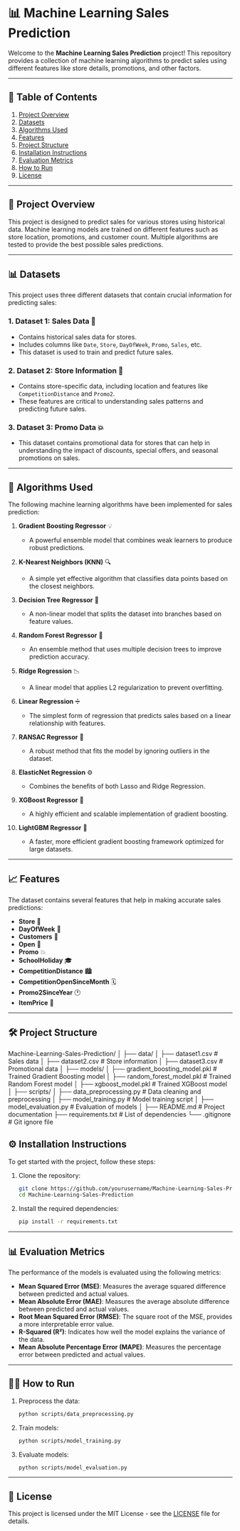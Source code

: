 # 📊 Machine Learning Sales Prediction

Welcome to the **Machine Learning Sales Prediction** project! This repository provides a collection of machine learning algorithms to predict sales using different features like store details, promotions, and other factors.

---

## 📁 Table of Contents

1. [Project Overview](#project-overview)
2. [Datasets](#datasets)
3. [Algorithms Used](#algorithms-used)
4. [Features](#features)
5. [Project Structure](#project-structure)
6. [Installation Instructions](#installation-instructions)
7. [Evaluation Metrics](#evaluation-metrics)
8. [How to Run](#how-to-run)
9. [License](#license)

---

## 📝 Project Overview

This project is designed to predict sales for various stores using historical data. Machine learning models are trained on different features such as store location, promotions, and customer count. Multiple algorithms are tested to provide the best possible sales predictions.

---

## 📊 Datasets

This project uses three different datasets that contain crucial information for predicting sales:

### 1. **Dataset 1: Sales Data** 📅
   - Contains historical sales data for stores.
   - Includes columns like `Date`, `Store`, `DayOfWeek`, `Promo`, `Sales`, etc.
   - This dataset is used to train and predict future sales.

### 2. **Dataset 2: Store Information** 🏬
   - Contains store-specific data, including location and features like `CompetitionDistance` and `Promo2`.
   - These features are critical to understanding sales patterns and predicting future sales.

### 3. **Dataset 3: Promo Data** 💥
   - This dataset contains promotional data for stores that can help in understanding the impact of discounts, special offers, and seasonal promotions on sales.

---

## 🔧 Algorithms Used

The following machine learning algorithms have been implemented for sales prediction:

1. **Gradient Boosting Regressor** 💡
   - A powerful ensemble model that combines weak learners to produce robust predictions.

2. **K-Nearest Neighbors (KNN)** 🔍
   - A simple yet effective algorithm that classifies data points based on the closest neighbors.

3. **Decision Tree Regressor** 🌳
   - A non-linear model that splits the dataset into branches based on feature values.

4. **Random Forest Regressor** 🌲
   - An ensemble method that uses multiple decision trees to improve prediction accuracy.

5. **Ridge Regression** 📉
   - A linear model that applies L2 regularization to prevent overfitting.

6. **Linear Regression** ➗
   - The simplest form of regression that predicts sales based on a linear relationship with features.

7. **RANSAC Regressor** 🔧
   - A robust method that fits the model by ignoring outliers in the dataset.

8. **ElasticNet Regression** ⚙️
   - Combines the benefits of both Lasso and Ridge Regression.

9. **XGBoost Regressor** 🚀
   - A highly efficient and scalable implementation of gradient boosting.

10. **LightGBM Regressor** 💨
    - A faster, more efficient gradient boosting framework optimized for large datasets.

---

## 📈 Features

The dataset contains several features that help in making accurate sales predictions:

- **Store** 🏬
- **DayOfWeek** 📅
- **Customers** 👥
- **Open** 🏪
- **Promo** 💥
- **SchoolHoliday** 🎓
- **CompetitionDistance** 🏙️
- **CompetitionOpenSinceMonth** 🗓️
- **Promo2SinceYear** 🕐
- **ItemPrice** 💸

---

## 🛠️ Project Structure
Machine-Learning-Sales-Prediction/ │ ├── data/ │ ├── dataset1.csv # Sales data │ ├── dataset2.csv # Store information │ ├── dataset3.csv # Promotional data │ ├── models/ │ ├── gradient_boosting_model.pkl # Trained Gradient Boosting model │ ├── random_forest_model.pkl # Trained Random Forest model │ ├── xgboost_model.pkl # Trained XGBoost model │ ├── scripts/ │ ├── data_preprocessing.py # Data cleaning and preprocessing │ ├── model_training.py # Model training script │ ├── model_evaluation.py # Evaluation of models │ ├── README.md # Project documentation ├── requirements.txt # List of dependencies └── .gitignore # Git ignore file


## ⚙️ Installation Instructions

To get started with the project, follow these steps:

1. Clone the repository:
    ```bash
    git clone https://github.com/yourusername/Machine-Learning-Sales-Prediction.git
    cd Machine-Learning-Sales-Prediction
    ```

2. Install the required dependencies:
    ```bash
    pip install -r requirements.txt
    ```

---

## 📊 Evaluation Metrics

The performance of the models is evaluated using the following metrics:

- **Mean Squared Error (MSE)**: Measures the average squared difference between predicted and actual values.
- **Mean Absolute Error (MAE)**: Measures the average absolute difference between predicted and actual values.
- **Root Mean Squared Error (RMSE)**: The square root of the MSE, provides a more interpretable error value.
- **R-Squared (R²)**: Indicates how well the model explains the variance of the data.
- **Mean Absolute Percentage Error (MAPE)**: Measures the percentage error between predicted and actual values.

---

## 🏃‍♂️ How to Run

1. Preprocess the data:
    ```bash
    python scripts/data_preprocessing.py
    ```

2. Train models:
    ```bash
    python scripts/model_training.py
    ```

3. Evaluate models:
    ```bash
    python scripts/model_evaluation.py
    ```

---

## 📄 License

This project is licensed under the MIT License - see the [LICENSE](LICENSE) file for details.



